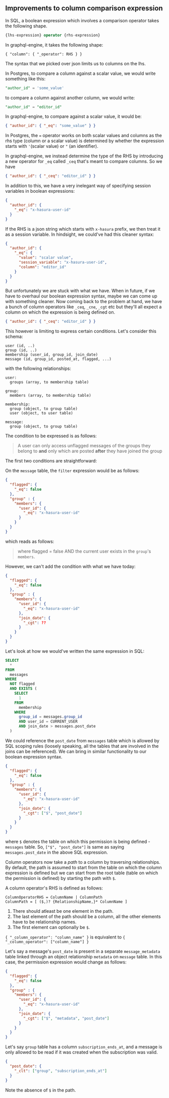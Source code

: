 ## Improvements to column comparison expression

In SQL, a boolean expression which involves a comparison operator takes
the following shape.

```sql
{lhs-expression} operator {rhs-expression}
```

In graphql-engine, it takes the following shape:

```
{ "column": { "_operator": RHS } }
```

The syntax that we picked over json limits us to columns on the lhs.

In Postgres, to compare a column against a scalar value, we would write something like this:

```sql
"author_id" = 'some_value'
````

to compare a column against another column, we would write:

```sql
"author_id" = "editor_id"
````

In graphql-engine, to compare against a scalar value, it would be:

```json
{ "author_id": { "_eq": "some_value" } }
```

In Postgres, the `=` operator works on both scalar values and columns as the
rhs type (column or a scalar value) is determined by whether the expression
starts with `'`(scalar value) or `"` (an identifier).

In graphql-engine, we instead determine the type of the RHS by introducing a
new operator for `_eq` called `_ceq` that's meant to compare columns. So we have

```json
{ "author_id": { "_ceq": "editor_id" } }
```

In addition to this, we have a very inelegant way of specifying session variables
in boolean expressions:

```json
{
  "author_id": {
    "_eq": "x-hasura-user-id"
  }
}
```

If the RHS is a json string which starts with `x-hasura` prefix, we then treat it
as a session variable. In hindsight, we could've had this cleaner syntax:

```json
{
  "author_id": {
    "_eq": {
      "value": "scalar value",
      "session_variable": "x-hasura-user-id",
      "column": "editor_id"
    }
  }
}
```

But unfortunately we are stuck with what we have. When in future, if we have to
overhaul our boolean expression syntax, maybe we can come up with something
cleaner. Now coming back to the problem at hand, we have a bunch of column operators
like `_ceq`, `_cne`, `_cgt` etc but they'll all expect a column on which the
expression is being defined on.

```json
{ "author_id": { "_ceq": "editor_id" } }
```

This however is limiting to express certain conditions. Let's consider this schema:

```
user (id, ..)
group (id, ..)
membership (user_id, group_id, join_date)
message (id, group_id, posted_at, flagged, ...)
```

with the following relationships:

```
user:
  groups (array, to membership table)

group:
  members (array, to membership table)

membership:
  group (object, to group table)
  user (object, to user table)

message:
  group (object, to group table)
```

The condition to be expressed is as follows:

> A user can only access unflagged messages of the groups they belong to
**and** only which are posted **after** they have joined the group

The first two conditions are straightforward:

On the `message` table, the `filter` expression would be as follows:

```json
{
  "flagged": {
    "_eq": false
  },
  "group" : {
    "members": {
      "user_id": {
        "_eq": "x-hasura-user-id"
      }
    }
  }
}
```

which reads as follows:
> where flagged = false AND the current user exists in the `group`'s `members`.

However, we can't add the condition with what we have today:

```json
{
  "flagged": {
    "_eq": false
  },
  "group" : {
    "members": {
      "user_id": {
        "_eq": "x-hasura-user-id"
      },
      "join_date": {
        "_cgt": ??
      }
    }
  }
}
```

Let's look at how we would've written the same expression in SQL:

```sql
SELECT
  *
FROM
  messages
WHERE
  NOT flagged
  AND EXISTS (
    SELECT
      1
    FROM
      membership
    WHERE
      group_id = messages.group_id
      AND user_id = CURRENT_USER
      AND join_date > messages.post_date
  )
```

We could reference the `post_date` from `messages` table which is allowed by
SQL scoping rules (loosely speaking, all the tables that are involved in the
joins can be referenced). We can bring in similar functionality to our boolean
expression syntax.

```json
{
  "flagged": {
    "_eq": false
  },
  "group" : {
    "members": {
      "user_id": {
        "_eq": "x-hasura-user-id"
      },
      "join_date": {
        "_cgt": ["$", "post_date"]
      }
    }
  }
}
```

where `$` denotes the table on which this permission is being defined -
`messages` table. So, `["$", "post_date"]` is same as saying
`messages.post_date` in the above SQL expression.

Column operators now take a *path* to a column by traversing relationships. By
default, the path is assumed to start from the table on which the column
expression is defined but we can start from the root table (table on which the
permission is defined) by starting the path with `$`.

A column operator's RHS is defined as follows:
```
ColumnOperatorRHS = ColumnName | ColumnPath
ColumnPath = [ ($,)? {RelationshipName,}* ColumnName ]
```

1. There should atleast be one element in the path.
1. The last element of the path should be a column, all the other elements have
   to be relationship names.
1. The first element can optionally be `$`.

`{ "_column_operator": "column_name" }` is equivalent to `{ "_column_operator":
["column_name"] }`

Let's say a message's `post_date` is present in a separate `message_metadata`
table linked through an object relationship `metadata` on `message` table. In
this case, the permission expression would change as follows:

```json
{
  "flagged": {
    "_eq": false
  },
  "group" : {
    "members": {
      "user_id": {
        "_eq": "x-hasura-user-id"
      },
      "join_date": {
        "_cgt": ["$", "metadata", "post_date"]
      }
    }
  }
}
```

Let's say `group` table has a column `subscription_ends_at`, and a message is
only allowed to be read if it was created when the subscription was valid.

```json
{
  "post_date": {
    "_clt": ["group", "subscription_ends_at"]
  }
}
```
Note the absence of `$` in the path.
